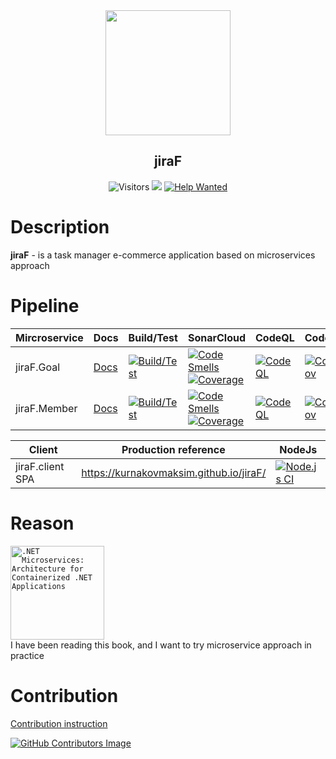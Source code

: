 <div align="center">
 <img src="docs/img/jiraF-icon.png" weight="100px" height="200px" />
 <h2>jiraF</h2>

![Visitors](http://estruyf-github.azurewebsites.net/api/VisitorHit?user=KurnakovMaksim&repo=jiraF&countColor=%237B1E7A&style=flat)
 [![](https://tokei.rs/b1/github/KurnakovMaksim/jiraF)](https://github.com/KurnakovMaksim/jiraF)
[![Help Wanted](https://img.shields.io/github/issues/KurnakovMaksim/jiraF/help%20wanted?color=green)](https://github.com/KurnakovMaksim/jiraF/issues?q=is%3Aissue+is%3Aopen+label%3A%22help+wanted%22)

</div>

# Description
<b>jiraF</b> - is a task manager e-commerce application based on microservices approach

# Pipeline

| Mircroservice 	    | Docs | Build/Test |  SonarCloud | CodeQL | Codecov |
|------------------ | ------------ | -------------------------------------- | ---------------------------- | ----- | ----- |
| jiraF.Goal | [Docs](https://github.com/KurnakovMaksim/jiraF/blob/main/Goal/ReadMe.md)  | [![Build/Test](https://github.com/KurnakovMaksim/jiraF/actions/workflows/goal-build-test.yml/badge.svg)](https://github.com/KurnakovMaksim/jiraF/actions/workflows/goal-build-test.yml) | [![Code Smells](https://sonarcloud.io/api/project_badges/measure?project=KurnakovMaksim_jiraF&metric=code_smells)](https://sonarcloud.io/summary/new_code?id=KurnakovMaksim_jiraF) [![Coverage](https://sonarcloud.io/api/project_badges/measure?project=KurnakovMaksim_jiraF&metric=coverage)](https://sonarcloud.io/summary/new_code?id=KurnakovMaksim_jiraF) | [![CodeQL](https://github.com/KurnakovMaksim/jiraF/workflows/CodeQL/badge.svg)](https://github.com/KurnakovMaksim/jiraF/actions?query=workflow%3ACodeQL) | [![Codecov](https://codecov.io/gh/KurnakovMaksim/jiraF/branch/main/graph/badge.svg)](https://codecov.io/gh/KurnakovMaksim/jiraF)
| jiraF.Member | [Docs](https://github.com/KurnakovMaksim/jiraF/blob/main/Member/ReadMe.md)  | [![Build/Test](https://github.com/KurnakovMaksim/jiraF/actions/workflows/member-build-test.yml/badge.svg)](https://github.com/KurnakovMaksim/jiraF/actions/workflows/member-build-test.yml) | [![Code Smells](https://sonarcloud.io/api/project_badges/measure?project=KurnakovMaksim_jiraF&metric=code_smells)](https://sonarcloud.io/summary/new_code?id=KurnakovMaksim_jiraF) [![Coverage](https://sonarcloud.io/api/project_badges/measure?project=KurnakovMaksim_jiraF&metric=coverage)](https://sonarcloud.io/summary/new_code?id=KurnakovMaksim_jiraF) | [![CodeQL](https://github.com/KurnakovMaksim/jiraF/workflows/CodeQL/badge.svg)](https://github.com/KurnakovMaksim/jiraF/actions?query=workflow%3ACodeQL) | [![Codecov](https://codecov.io/gh/KurnakovMaksim/jiraF/branch/main/graph/badge.svg)](https://codecov.io/gh/KurnakovMaksim/jiraF) |

| Client | Production reference | NodeJs |
| ------ | -------------------- | ---------- |
| jiraF.client SPA | https://kurnakovmaksim.github.io/jiraF/ | [![Node.js CI](https://github.com/KurnakovMaksim/jiraF/actions/workflows/client-node-js.yml/badge.svg)](https://github.com/KurnakovMaksim/jiraF/actions/workflows/client-node-js.yml) |
 

# Reason
<code><a href="#ArchitectureForContainerizedDotNetApplications" ><img src="https://docs.microsoft.com/en-us/dotnet/architecture/microservices/media/cover-large.png" title=".NET Microservices: Architecture for Containerized .NET Applications" width="150" /></a></code><br>
I have been reading this book, and I want to try microservice approach in practice

# Contribution
[Contribution instruction](https://github.com/KurnakovMaksim/jiraF/blob/main/CONTRIBUTION.md)

<a href="https://github.com/KurnakovMaksim/jiraF/graphs/contributors">
  
  ![GitHub Contributors Image](https://contrib.rocks/image?repo=KurnakovMaksim/jiraF)
  
</a>